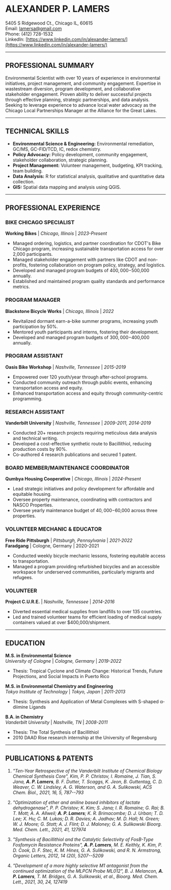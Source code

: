 # ALEXANDER P. LAMERS

5405 S Ridgewood Ct., Chicago IL, 60615  
Email: lamersa@gmail.com  
Phone: (412) 728-1532  
LinkedIn: [https://www.linkedin.com/in/alexander-lamers/](https://www.linkedin.com/in/alexander-lamers/)

---

## PROFESSIONAL SUMMARY

Environmental Scientist with over 10 years of experience in environmental initiatives, project management, and community engagement. Expertise in wastestream diversion, program development, and collaborative stakeholder engagement. Proven ability to deliver successful projects through effective planning, strategic partnerships, and data analysis. Seeking to leverage experience to advance local water advocacy as the Chicago Local Partnerships Manager at the Alliance for the Great Lakes.

---

## TECHNICAL SKILLS

- **Environmental Science & Engineering:** Environmental remediation, GC/MS, GC-FID/TCD, IC, redox chemistry.
- **Policy Advocacy:** Policy development, community engagement, stakeholder collaboration, strategic planning.
- **Project Management:** Volunteer management, budgeting, KPI tracking, team building.
- **Data Analysis:** R for statistical analysis, qualitative and quantitative data collection.
- **GIS:** Spatial data mapping and analysis using QGIS.

---

## PROFESSIONAL EXPERIENCE

### BIKE CHICAGO SPECIALIST  
**Working Bikes** | *Chicago, Illinois* | *2023-Present*  

- Managed ordering, logistics, and partner coordination for CDOT's Bike Chicago program, increasing sustainable transportation access for over 2,000 participants.
- Managed stakeholder engagement with partners like CDOT and non-profits, fostering collaboration on program policy, strategy, and logistics.
- Developed and managed program budgets of $400,000-$500,000 annually.
- Established and maintained program quality standards and performance metrics.

### PROGRAM MANAGER  
**Blackstone Bicycle Works** | *Chicago, Illinois* | *2022*  

- Revitalized dormant earn-a-bike summer programs, increasing youth participation by 50%.
- Mentored youth participants and interns, fostering their development.
- Developed and managed program budgets of $300,000-$400,000 annually.

### PROGRAM ASSISTANT  
**Oasis Bike Workshop** | *Nashville, Tennessee* | *2015-2019*  

- Empowered over 120 youth/year through after-school programs.
- Conducted community outreach through public events, enhancing transportation access and equity.
- Enhanced transportation access and equity through community-centric programming.

### RESEARCH ASSISTANT  
**Vanderbilt University** | *Nashville, Tennessee* | *2009-2011, 2014-2019*  

- Conducted 20+ research projects requiring meticulous data analysis and technical writing.
- Developed a cost-effective synthetic route to Bacillithiol, reducing production costs by 90%.
- Co-authored 4 research publications and secured 1 patent.

### BOARD MEMBER/MAINTENANCE COORDINATOR  
**Qumbya Housing Cooperative** | *Chicago, Illinois* | *2024-Present*  

- Lead strategic initiatives and policy development for affordable and equitable housing.
- Oversee property maintenance, coordinating with contractors and NASCO Properties.
- Oversee yearly maintenance budget of $40,000-$60,000 across three properties. 

### VOLUNTEER MECHANIC & EDUCATOR  
**Free Ride Pittsburgh** | *Pittsburgh, Pennsylvania* | *2021-2022*  
**Faradgang** | Cologne, Germany | 2020-2021

- Conducted weekly bicycle mechanic lessons, fostering equitable access to transportation.
- Managed a program providing refurbished bicycles and an accessible workspace for underserved communities, particularly migrants and refugees. 

### VOLUNTEER  
**Project C.U.R.E.** | *Nashville, Tennessee* | *2014-2016*  

- Diverted essential medical supplies from landfills to over 135 countries.
- Led and trained volunteer teams for efficient loading of medical supply containers valued at over $400,000/shipment. 

---

## EDUCATION

**M.S. in Environmental Science**  
*University of Cologne* | *Cologne, Germany* | *2019-2022*  
- Thesis: Tropical Cyclone and Climate Change: Historical Trends, Future Projections, and Social Impacts in Puerto Rico

**M.S. in Environmental Chemistry and Engineering**  
*Tokyo Institute of Technology* | *Tokyo, Japan* | *2011-2013*  
- Thesis: Synthesis and Application of Metal Complexes with S-shaped α-diimine Ligands

**B.A. in Chemistry**  
*Vanderbilt University* | *Nashville, TN* | *2008-2011*  
- Thesis: The Total Synthesis of Bacillithiol
- 2010 DAAD Rise research internship at the University of Regensburg

---

## PUBLICATIONS & PATENTS

1. *"Ten-Year Retrospective of the Vanderbilt Institute of Chemical Biology Chemical Synthesis Core", Kim, P. P. Christov, I. Romaine, J. Tian, S. Jana, **A. P. Lamers**, B. F. Dutter, T. Scaggs, K. Jeon, B. Guttentag, C. D. Weaver, C. W. Lindsley, A. G. Waterson, and G. A. Sulikowski, ACS Chem. Biol., 2021, 16, 5, 787--793*

2. *"Optimization of ether and aniline based inhibitors of lactate dehydrogenase", P. P. Christov; K. Kim; S. Jana; I. R. Romaine; G. Rai; B. T. Mott; A. A. Allweil; **A. P. Lamers**; K. R. Brimacombe; D. J. Urban; T. D. Lee; X. Hu; C. M. Lukas; D. R. Davies; A. Jadhav; M. D. Hall; N. Green; W. J. Moore; G. Stott; A. J. Flint; D. J. Maloney; G. A. Sulikowski Bioorg. Med. Chem. Lett., 2021, 41, 127974*

3. *"Synthesis of Bacillithiol and the Catalytic Selectivity of FosB-Type Fosfomycin Resistance Proteins", **A. P. Lamers**, M. E. Keithly, K. Kim, P. D. Cook, D. F. Stec, K. M. Hines, G. A. Sulikowski, and R. N. Armstrong, Organic Letters, 2012, 14 (20), 5207--5209*

4. *"Development of a more highly selective M1 antagonist from the continued optimization of the MLPCN Probe ML012", B. J. Melancon, **A. P. Lamers**, T. M. Bridges, G. A. Sulikowski, et al., Bioorg. Med. Chem. Lett., 2021, 30, 24, 127419*
